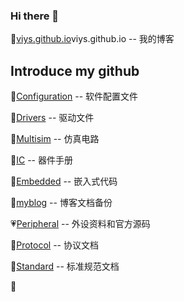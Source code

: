 ### Hi there 👋

💙[viys.github.io](viys.github.io)viys.github.io -- 我的博客

## Introduce my github

💚[Configuration](https://github.com/viys/Configuration) -- 软件配置文件

🤎[Drivers](https://github.com/viys/Drivers) -- 驱动文件

🧡[Multisim](https://github.com/viys/Multisim) -- 仿真电路

💙[IC](https://github.com/viys/IC) -- 器件手册

💖[Embedded](https://github.com/viys/Embedded) -- 嵌入式代码

💛[myblog](https://github.com/viys/myblog) -- 博客文档备份

💗[Peripheral](https://github.com/viys/Peripheral) -- 外设资料和官方源码

💚[Protocol](https://github.com/viys/Protocol) -- 协议文档

💜[Standard](https://github.com/viys/Standard) -- 标准规范文档

🤎

<!--
**viys/viys** is a ✨ _special_ ✨ repository because its `README.md` (this file) appears on your GitHub profile.

Here are some ideas to get you started:

- 🔭 I’m currently working on ...
- 🌱 I’m currently learning ...
- 👯 I’m looking to collaborate on ...
- 🤔 I’m looking for help with ...
- 💬 Ask me about ...
- 📫 How to reach me: ...
- 😄 Pronouns: ...
- ⚡ Fun fact: ...
-->
